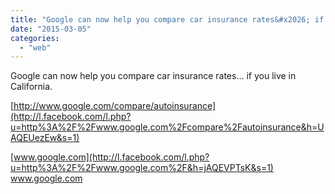```yaml
---
title: "Google can now help you compare car insurance rates&#x2026; if you live in California...."
date: "2015-03-05"
categories: 
  - "web"
---
```


Google can now help you compare car insurance rates… if you live in California.  
  
[http://www.google.com/compare/autoinsurance](http://l.facebook.com/l.php?u=http%3A%2F%2Fwww.google.com%2Fcompare%2Fautoinsurance&h=UAQEUezEw&s=1)  
  
  
[](http://l.facebook.com/l.php?u=http%3A%2F%2Fwww.google.com%2Fcompare%2Fautoinsurance&h=zAQExzeFM&s=1)[www.google.com](http://l.facebook.com/l.php?u=http%3A%2F%2Fwww.google.com%2F&h=jAQEVPTsK&s=1)  
www.google.com
